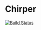 # Chirper
[![Build Status](https://travis-ci.org/BrianTHarris/Chirper.svg?branch=master)](https://travis-ci.org/BrianTHarris/Chirper)
